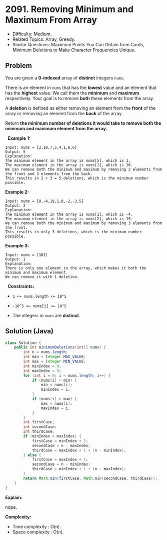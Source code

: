 # 2091. Removing Minimum and Maximum From Array

- Difficulty: Medium.
- Related Topics: Array, Greedy.
- Similar Questions: Maximum Points You Can Obtain from Cards, Minimum Deletions to Make Character Frequencies Unique.

## Problem

You are given a **0-indexed** array of **distinct** integers ```nums```.

There is an element in ```nums``` that has the **lowest** value and an element that has the **highest** value. We call them the **minimum** and **maximum** respectively. Your goal is to remove **both** these elements from the array.

A **deletion** is defined as either removing an element from the **front** of the array or removing an element from the **back** of the array.

Return **the **minimum** number of deletions it would take to remove **both** the minimum and maximum element from the array.**

 
**Example 1:**

```
Input: nums = [2,10,7,5,4,1,8,6]
Output: 5
Explanation: 
The minimum element in the array is nums[5], which is 1.
The maximum element in the array is nums[1], which is 10.
We can remove both the minimum and maximum by removing 2 elements from the front and 3 elements from the back.
This results in 2 + 3 = 5 deletions, which is the minimum number possible.
```

**Example 2:**

```
Input: nums = [0,-4,19,1,8,-2,-3,5]
Output: 3
Explanation: 
The minimum element in the array is nums[1], which is -4.
The maximum element in the array is nums[2], which is 19.
We can remove both the minimum and maximum by removing 3 elements from the front.
This results in only 3 deletions, which is the minimum number possible.
```

**Example 3:**

```
Input: nums = [101]
Output: 1
Explanation:  
There is only one element in the array, which makes it both the minimum and maximum element.
We can remove it with 1 deletion.
```

 
**Constraints:**


	
- ```1 <= nums.length <= 10^5```
	
- ```-10^5 <= nums[i] <= 10^5```
	
- The integers in ```nums``` are **distinct**.



## Solution (Java)

```java
class Solution {
    public int minimumDeletions(int[] nums) {
        int n = nums.length;
        int min = Integer.MAX_VALUE;
        int max = Integer.MIN_VALUE;
        int minIndex = 0;
        int maxIndex = 0;
        for (int i = 0; i < nums.length; i++) {
            if (nums[i] < min) {
                min = nums[i];
                minIndex = i;
            }
            if (nums[i] > max) {
                max = nums[i];
                maxIndex = i;
            }
        }
        int firstCase;
        int secondCase;
        int thirdCase;
        if (minIndex > maxIndex) {
            firstCase = minIndex + 1;
            secondCase = n - maxIndex;
            thirdCase = maxIndex + 1 + (n - minIndex);
        } else {
            firstCase = maxIndex + 1;
            secondCase = n - minIndex;
            thirdCase = minIndex + 1 + (n - maxIndex);
        }
        return Math.min(firstCase, Math.min(secondCase, thirdCase));
    }
}
```

**Explain:**

nope.

**Complexity:**

* Time complexity : O(n).
* Space complexity : O(n).
